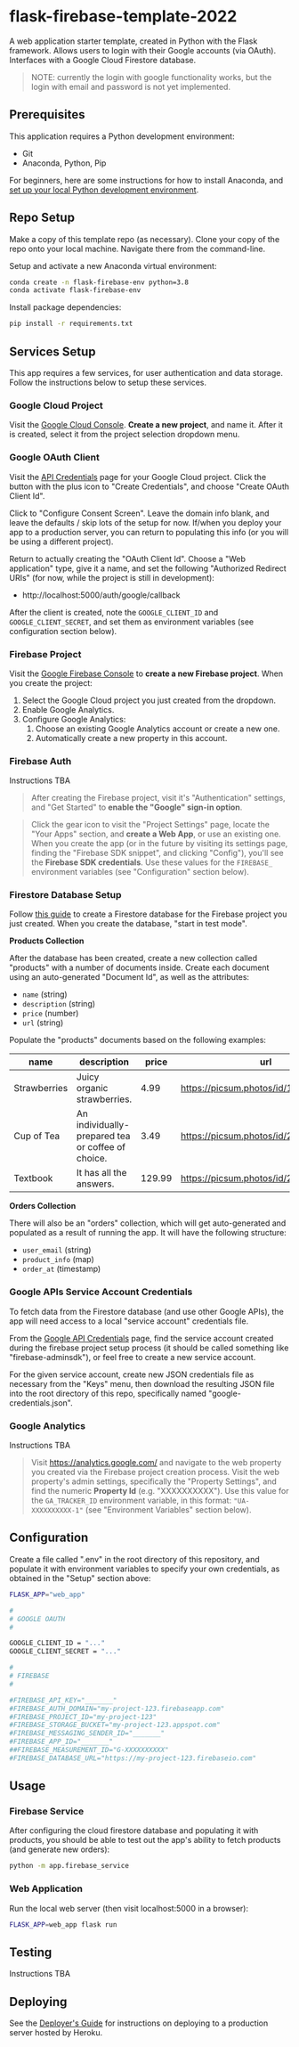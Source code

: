 # flask-firebase-template-2022

A web application starter template, created in Python with the Flask framework. Allows users to login with their Google accounts (via OAuth). Interfaces with a Google Cloud Firestore database.

> NOTE: currently the login with google functionality works, but the login with email and password is not yet implemented.


## Prerequisites

This application requires a Python development environment:

  + Git
  + Anaconda, Python, Pip

For beginners, here are some instructions for how to install Anaconda, and [set up your local Python development environment](https://github.com/prof-rossetti/intro-to-python/blob/main/exercises/local-dev-setup/README.md#anaconda-python-and-pip).

## Repo Setup

Make a copy of this template repo (as necessary). Clone your copy of the repo onto your local machine. Navigate there from the command-line.

Setup and activate a new Anaconda virtual environment:

```sh
conda create -n flask-firebase-env python=3.8
conda activate flask-firebase-env
```

Install package dependencies:

```sh
pip install -r requirements.txt
```

## Services Setup

This app requires a few services, for user authentication and data storage. Follow the instructions below to setup these services.

### Google Cloud Project

Visit the [Google Cloud Console](https://console.cloud.google.com). **Create a new project**, and name it. After it is created, select it from the project selection dropdown menu.

### Google OAuth Client

Visit the [API Credentials](https://console.cloud.google.com/apis/credentials) page for your Google Cloud project. Click the button with the plus icon to "Create Credentials", and choose "Create OAuth Client Id".

Click to "Configure Consent Screen". Leave the domain info blank, and leave the defaults / skip lots of the setup for now. If/when you deploy your app to a production server, you can return to populating this info (or you will be using a different project).

Return to actually creating the "OAuth Client Id". Choose a "Web application" type, give it a name, and set the following "Authorized Redirect URIs" (for now, while the project is still in development):

  + http://localhost:5000/auth/google/callback

After the client is created, note the `GOOGLE_CLIENT_ID` and `GOOGLE_CLIENT_SECRET`, and set them as environment variables (see configuration section below).

### Firebase Project

Visit the [Google Firebase Console](https://console.firebase.google.com/) to **create a new Firebase project**. When you create the project:

  1. Select the Google Cloud project you just created from the dropdown.
  2. Enable Google Analytics.
  3. Configure Google Analytics:
     1. Choose an existing Google Analytics account or create a new one.
     2. Automatically create a new property in this account.

### Firebase Auth

Instructions TBA

> After creating the Firebase project, visit it's "Authentication" settings, and "Get Started" to **enable the "Google" sign-in option**.

> Click the gear icon to visit the "Project Settings" page, locate the "Your Apps" section, and **create a Web App**, or use an existing one. When you create the app (or in the future by visiting its settings page, finding the "Firebase SDK snippet", and clicking "Config"), you'll see the **Firebase SDK credentials**. Use these values for the `FIREBASE_` environment variables (see "Configuration" section below).


### Firestore Database Setup

Follow [this guide](https://firebase.google.com/docs/firestore/quickstart) to create a Firestore database for the Firebase project you just created. When you create the database, "start in test mode".

**Products Collection**

After the database has been created, create a new collection called "products" with a number of documents inside. Create each document using an auto-generated "Document Id", as well as the attributes:

  + `name` (string)
  + `description` (string)
  + `price` (number)
  + `url` (string)

Populate the "products" documents based on the following examples:

name | description | price | url
--- | --- | --- | ---
Strawberries | Juicy organic strawberries. | 4.99 | https://picsum.photos/id/1080/360/200
Cup of Tea | An individually-prepared tea or coffee of choice. | 3.49 | https://picsum.photos/id/225/360/200
Textbook | It has all the answers. | 129.99 | https://picsum.photos/id/24/360/200


**Orders Collection**

There will also be an "orders" collection, which will get auto-generated and populated as a result of running the app. It will have the following structure:

  + `user_email` (string)
  + `product_info` (map)
  + `order_at` (timestamp)


### Google APIs Service Account Credentials

To fetch data from the Firestore database (and use other Google APIs), the app will need access to a local "service account" credentials file.

From the [Google API Credentials](https://console.cloud.google.com/apis/credentials?) page, find the service account created during the firebase project setup process (it should be called something like "firebase-adminsdk"), or feel free to create a new service account.

For the given service account, create new JSON credentials file as necessary from the "Keys" menu, then download the resulting JSON file into the root directory of this repo, specifically named "google-credentials.json".

### Google Analytics

Instructions TBA

> Visit https://analytics.google.com/ and navigate to the web property you created via the Firebase project creation process. Visit the web property's admin settings, specifically the "Property Settings", and find the numeric **Property Id** (e.g. "XXXXXXXXXX"). Use this value for the `GA_TRACKER_ID` environment variable, in this format: `"UA-XXXXXXXXXX-1"` (see "Environment Variables" section below).


## Configuration

Create a file called ".env" in the root directory of this repository, and populate it with environment variables to specify your own credentials, as obtained in the "Setup" section above:

```sh
FLASK_APP="web_app"

#
# GOOGLE OAUTH
#

GOOGLE_CLIENT_ID = "..."
GOOGLE_CLIENT_SECRET = "..."

#
# FIREBASE
#

#FIREBASE_API_KEY="_______"
#FIREBASE_AUTH_DOMAIN="my-project-123.firebaseapp.com"
#FIREBASE_PROJECT_ID="my-project-123"
#FIREBASE_STORAGE_BUCKET="my-project-123.appspot.com"
#FIREBASE_MESSAGING_SENDER_ID="_______"
#FIREBASE_APP_ID="_______"
##FIREBASE_MEASUREMENT_ID="G-XXXXXXXXXX"
#FIREBASE_DATABASE_URL="https://my-project-123.firebaseio.com"
```




## Usage

### Firebase Service

After configuring the cloud firestore database and populating it with products, you should be able to test out the app's ability to fetch products (and generate new orders):

```sh
python -m app.firebase_service
```

### Web Application

Run the local web server (then visit localhost:5000 in a browser):

```sh
FLASK_APP=web_app flask run
```


## Testing

Instructions TBA



## Deploying

See the [Deployer's Guide](/DEPLOYING.md) for instructions on deploying to a production server hosted by Heroku.
